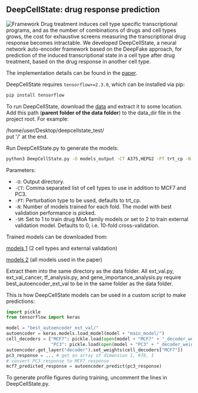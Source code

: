 ## DeepCellState: drug response prediction
![Framework](framework.png)
Drug treatment induces cell type specific transcriptional programs, and as the number of combinations of drugs and cell types grows, the cost for exhaustive screens measuring the transcriptional drug response becomes intractable. We developed DeepCellState, a neural network auto-encoder framework based on the DeepFake approach, for prediction of the induced transcriptional state in a cell type after drug treatment, based on the drug response in another cell type.

The implementation details can be found in the [paper](https://doi.org/10.1101/2020.12.14.422792).

DeepCellState requires ```tensorflow>=2.3.0```, which can be installed via pip:
```sh
pip install tensorflow
```

To run DeepCellState, download the [data](https://www.dropbox.com/s/dluxw8zryh1hoyf/DeepCellState_data.zip?dl=1) and extract it to some location. Add this path (**parent folder of the data folder**) to the data_dir file in the project root. 
For example:

/home/user/Desktop/deepcellstate_test/   
put '/' at the end. 

Run DeepCellState.py to generate the models:
```sh
python3 DeepCellState.py -O models_output -CT A375,HEPG2 -PT trt_cp -N 1 -SM 0
```
Parameters:
- ```-O```: Output directory.
- ```-CT```: Comma separated list of cell types to use in addition to MCF7 and PC3.
- ```-PT```: Perturbation type to be used, defaults to trt_cp. 
- ```-N```: Number of models trained for each fold. The model with best validation performance is picked.
- ```-SM```: Set to 1 to train drug MoA family models or set to 2 to train external validation model. Defaults to 0, i.e. 10-fold cross-validation.

Trained models can be downloaded from:

[models 1](https://www.dropbox.com/s/7c77tzxaefhom2d/DeepCellState_models.zip?dl=1) (2 cell types and external validation)

[models 2](https://drive.google.com/file/d/1SHHTXpJBZoBhwqK0vvlw9bmwhPv16K3n/view?usp=sharing) (all models used in the paper)


Extract them into the same directory as the data folder. All ext_val.py, ext_val_cancer, tf_analysis.py, and gene_importance_analysis.py require best_autoencoder_ext_val to be in the same folder as the data folder. 

This is how DeepCellState models can be used in a custom script to make predictions:

```python
import pickle
from tensorflow import keras

model = "best_autoencoder_ext_val/"
autoencoder = keras.models.load_model(model + "main_model/")
cell_decoders = {"MCF7": pickle.load(open(model + "MCF7" + "_decoder_weights", "rb")),
                 "PC3": pickle.load(open(model + "PC3" + "_decoder_weights", "rb"))}
autoencoder.get_layer("decoder").set_weights(cell_decoders["MCF7"])
pc3_response = ... # get an array of dimension 1, 978, 1
# convert PC3 response to MCF7 response
mcf7_predicted_response = autoencoder.predict(pc3_response) 
```

To generate profile figures during training, uncomment the lines in DeepCellState.py.